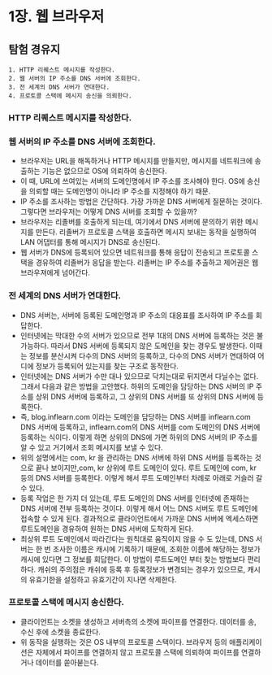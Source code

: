 # 1장. 웹 브라우저 
## 탐험 경유지
```text
1. HTTP 리퀘스트 메시지를 작성한다.
2. 웹 서버의 IP 주소를 DNS 서버에 조회한다.
3. 전 세계의 DNS 서버가 연대한다.
4. 프로토콜 스택에 메시지 송신을 의뢰한다.
```
### HTTP 리퀘스트 메시지를 작성한다.
### 웹 서버의 IP 주소를 DNS 서버에 조회한다.
+ 브라우저는 URL을 해독하거나 HTTP 메시지를 만들지만, 메시지를 네트워크에 송출하는 기능은 없으므로 OS에 의뢰하여 송신한다.
+ 이 때, URL에 쓰여있는 서버의 도메인명에서 IP 주소를 조사해야 한다. OS에 송신을 의뢰할 때는 도메인명이 아니라 IP 주소를 지정해야 하기 때문.
+ IP 주소를 조사하는 방법은 간단하다. 가장 가까운 DNS 서버에게 질문하는 것이다. 그렇다면 브라우저는 어떻게 DNS 서버를 조회할 수 있을까?
+ 브라우저는 리졸버를 호출하게 되는데, 여기에서 DNS 서버에 문의하기 위한 메시지를 만든다. 리졸버가 프로토콜 스택을 호출하면
메시지 보내는 동작을 실행하여 LAN 어댑터를 통해 메시지가 DNS로 송신된다.
+ 웹 서버가 DNS에 등록되어 있으면 네트워크를 통해 응답이 전송되고 프로토콜 스택을 경유하여 리졸버가 응답을 받는다.
리졸버는 IP 주소를 추출하고 제어권은 웹 브라우져에게 넘어간다.

### 전 세계의 DNS 서버가 연대한다.
+ DNS 서버는, 서버에 등록된 도메인명과 IP 주소의 대응표를 조사하여 IP 주소를 회답한다.
+ 인터넷에는 막대한 수의 서버가 있으므로 전부 1대의 DNS 서버에 등록하는 것은 불가능하다. 따라서 DNS 서버에 등록되지 않은
도메인을 찾는 경우도 발생한다. 이때는 정보를 분산시켜 다수의 DNS 서버의 등록하고, 다수의 DNS 서버가 연대하여 어디에 정보가
등록되어 있는지를 찾는 구조로 동작한다.
+ 인터넷에는 DNS 서버가 수만 대나 있으므로 닥치는대로 뒤지면서 다닐수는 없다. 그래서 다음과 같은 방법을 고안했다.
하위의 도메인을 담당하는 DNS 서버의 IP 주소를 상위 DNS 서버에 등록하고, 그 상위의 DNS 서버를 또 상위의 DNS 서버에 등록한다.
+ 즉, blog.inflearn.com 이라는 도메인을 담당하는 DNS 서버를 inflearn.com DNS 서버에 등록하고, inflearn.com의
DNS 서버를 com 도메인의 DNS 서버에 등록하는 식이다. 이렇게 하면 상위의 DNS에 가면 하위의 DNS 서버의 IP 주소를 알 수 있고
거기에서 조회 메시지를 보낼 수 있다.
+ 위의 설명에서는 com, kr 을 관리하는 DNS 서버에 하위 DNS 서버를 등록하는 것으로 끝나 보이지만,com, kr 상위에 
루트 도메인이 있다. 루트 도메인에 com, kr 등의 DNS 서버를 등록한다. 이렇게 해서 루트 도메인부터 차례로 아래로 거슬러
갈 수 있다.
+ 등록 작업은 한 가지 더 있는데, 루트 도메인의 DNS 서버를 인터넷에 존재하는 DNS 서버에 전부 등록하는 것이다.
이렇게 해서 어느 DNS 서버도 루트 도메인에 접속할 수 있게 된다. 결과적으로 클라이언트에서 가까운 DNS 서버에 엑세스하면
루트도메인을 경유하여 원하는 DNS 서버에 도착하게 된다.
+ 최상위 루트 도메인에서 따라간다는 원칙대로 움직이지 않을 수 도 있는데, DNS 서버는 한 번 조사한 이름은 캐시에 기록하기 때문에,
조회한 이름에 해당하는 정보가 캐시에 있다면 그 정보를 회답한다. 이 방법이 루트도메인 부터 찾는 방법보다 편리하다. 캐쉬의 주의점은
캐쉬에 등록 후 등록정보가 변경되는 경우가 있으므로, 캐시의 유효기한을 설정하고 유효기간이 지나면 삭제한다.

### 프로토콜 스택에 메시지 송신한다.
+ 클라이언트는 소켓을 생성하고 서버측의 소켓에 파이프를 연결한다. 데이터를 송, 수신 후에 소켓을 종료한다.
+ 위 동작을 실행하는 것은 OS 내부의 프로토콜 스택이다. 브라우저 등의 애플리케이션은 자체에서 파이프를 연결하지 않고
프로토콜 스택에 의뢰하여 파이프를 연결하거나 데이터를 쏟아붇는다.
